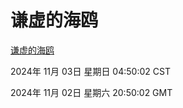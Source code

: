 # 谦虚的海鸥
[谦虚的海鸥](http://219.139.197.74:56308/qxdho/course/base/hotlink/index.php)

2024年 11月 03日 星期日 04:50:02 CST

2024年 11月 02日 星期六 20:50:02 GMT
